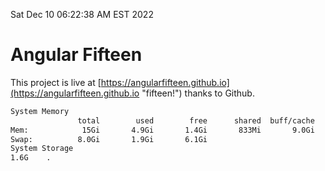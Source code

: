 Sat Dec 10 06:22:38 AM EST 2022

# Angular Fifteen


This project is live at [https://angularfifteen.github.io](https://angularfifteen.github.io "fifteen!") thanks to Github.

```bash
System Memory
               total        used        free      shared  buff/cache   available
Mem:            15Gi       4.9Gi       1.4Gi       833Mi       9.0Gi       9.2Gi
Swap:          8.0Gi       1.9Gi       6.1Gi
System Storage
1.6G	.
```
